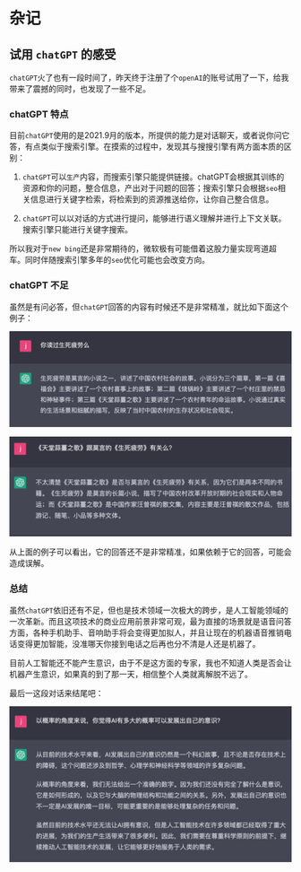 # 杂记

## 试用 `chatGPT` 的感受

`chatGPT`火了也有一段时间了，昨天终于注册了个`openAI`的账号试用了一下，给我带来了震撼的同时，也发现了一些不足。

### chatGPT 特点

目前`chatGPT`使用的是2021.9月的版本，所提供的能力是对话聊天，或者说你问它答，有点类似于搜索引擎。在摸索的过程中，发现其与搜搜引擎有两方面本质的区别：

1. `chatGPT`可以`生产`内容，而搜索引擎只能提供链接。chatGPT会根据其训练的资源和你的问题，整合信息，产出对于问题的回答；搜索引擎只会根据`seo`相关信息进行关键字检索，将检索到的资源推送给你，让你自己整合信息。

2. `chatGPT`可以以对话的方式进行提问，能够进行语义理解并进行上下文关联。搜索引擎只能进行关键字搜索。

所以我对于`new bing`还是非常期待的，微软极有可能借着这股力量实现弯道超车。同时伴随搜索引擎多年的`seo`优化可能也会改变方向。

### chatGPT 不足

虽然是有问必答，但`chatGPT`回答的内容有时候还不是非常精准，就比如下面这个例子：

![对话0](./img/chatGPT-0.png)

![对话1](./img/chatGPT-1.png)

从上面的例子可以看出，它的回答还不是非常精准，如果依赖于它的回答，可能会造成误解。

### 总结

虽然`chatGPT`依旧还有不足，但也是技术领域一次极大的跨步，是人工智能领域的一次革新。而且这项技术的商业应用前景非常可观，最为直接的场景就是语音问答方面，各种手机助手、音响助手将会变得更加拟人，并且让现在的机器语音推销电话变得更加智能，没准哪天你接到电话之后再也分不清是人还是机器了。

目前人工智能还不能产生意识，由于不是这方面的专家，我也不知道人类是否会让机器产生意识，如果真的到了那一天，相信整个人类就离解脱不远了。

最后一这段对话来结尾吧：

![对话2](./img/chatGPT-2.png)
